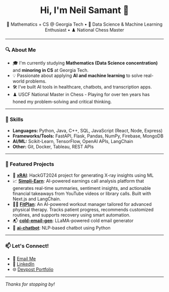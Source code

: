 <h1 align="center">Hi, I'm Neil Samant 👋</h1>
<p align="center">
  📍 Mathematics + CS @ Georgia Tech • 🧠 Data Science & Machine Learning Enthusiast • ♟️ National Chess Master
</p>

---

### 🔍 About Me
- 🎓 I'm currently studying **Mathematics (Data Science concentration)** and **minoring in CS** at Georgia Tech.
- 💡 Passionate about applying **AI and machine learning** to solve real-world problems.
- 🛠️ I’ve built AI tools in healthcare, chatbots, and transcription apps.
- ♟️ USCF National Master in Chess - Playing for over ten years has honed my problem-solving and critical thinking.

---

### 🧠 Skills
- **Languages:** Python, Java, C++, SQL, JavaScript (React, Node, Express)
- **Frameworks/Tools:** FastAPI, Flask, Pandas, NumPy, Firebase, MongoDB
- **AI/ML:** Scikit-Learn, TensorFlow, OpenAI APIs, LangChain
- **Other:** Git, Docker, Tableau, REST APIs

---

### 🚀 Featured Projects
- 🔬 [**xRAI**](https://github.com/neilsam19/xRAI): HackGT2024 project for generating X-ray insights using ML
- 📈 [**Simpli-Earn**](https://github.com/gt-big-data/simpli-earn): AI-powered earnings call analysis platform that generates real-time summaries, sentiment insights, and actionable financial takeaways from YouTube videos or library calls. Built with Next.js and LangChain.
- 🏋️‍♂️ [**FitPlan**](https://github.com/Nehal70/FitPlan): An AI-powered workout manager tailored for advanced physical therapy. Tracks patient progress, recommends customized routines, and supports recovery using smart automation.
- 📬 [**cold-email-gen**](https://github.com/neilsam19/cold-email-gen): LLaMA-powered cold email generator
- 🧠 [**ai-chatbot**](https://github.com/neilsam19/ai-chatbot): NLP-based chatbot using Python

---

### 📫 Let's Connect!
- 📧 [Email Me](mailto:nsamant8@gatech.edu)
- 💼 [LinkedIn](https://linkedin.com/in/neil-samant)
- 🌐 [Devpost Portfolio](https://devpost.com/checkninja)

---

_Thanks for stopping by!_
